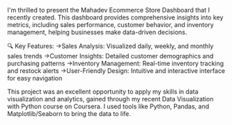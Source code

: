 I'm thrilled to present the Mahadev Ecommerce Store Dashboard that I recently created. This dashboard provides comprehensive insights into key metrics, including sales performance, customer behavior, and inventory management, helping businesses make data-driven decisions.

🔍 Key Features:
->Sales Analysis: Visualized daily, weekly, and monthly sales trends
->Customer Insights: Detailed customer demographics and purchasing patterns
->Inventory Management: Real-time inventory tracking and restock alerts
->User-Friendly Design: Intuitive and interactive interface for easy navigation

This project was an excellent opportunity to apply my skills in data visualization and analytics, gained through my recent Data Visualization with Python course on Coursera. I used tools like Python, Pandas, and Matplotlib/Seaborn to bring the data to life.
